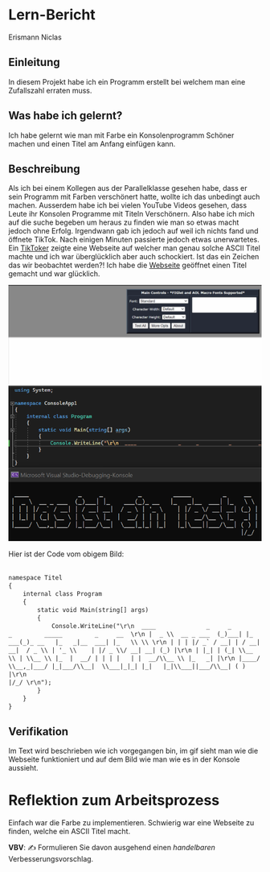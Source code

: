 # Lern-Bericht
Erismann Niclas

## Einleitung

In diesem Projekt habe ich ein Programm erstellt bei welchem man eine Zufallszahl erraten muss.

## Was habe ich gelernt?

Ich habe gelernt wie man mit Farbe ein Konsolenprogramm Schöner machen und einen Titel am Anfang einfügen kann.

## Beschreibung

Als ich bei einem Kollegen aus der Parallelklasse gesehen habe, dass er sein Programm mit Farben verschönert hatte, wollte ich das unbedingt auch machen. Ausserdem habe ich bei vielen YouTube Videos gesehen, dass Leute ihr Konsolen Programme mit Titeln Verschönern. Also habe ich mich auf die suche begeben um heraus zu finden wie man so etwas macht jedoch ohne Erfolg. Irgendwann gab ich jedoch auf weil ich nichts fand und öffnete TikTok. Nach einigen Minuten passierte jedoch etwas unerwartetes. Ein [TikToker](https://www.tiktok.com/@icode4u/video/7139112401491774725?_r=1&_t=8VTwHiaIo3K&is_from_webapp=v1&item_id=7139112401491774725) zeigte eine Webseite auf welcher man genau solche ASCII Titel machte und ich war überglücklich aber auch schockiert. Ist das ein Zeichen das wir beobachtet werden?! Ich habe die [Webseite](http://patorjk.com/software/taag/#p=display&f=Graffiti&t=Type%20Something%20) geöffnet einen Titel gemacht und war glücklich.

![Bild](https://github.com/Pianonic/LA_1100_E/blob/main/Screenshots/Animation.gif)
![Bild](https://github.com/Pianonic/LA_1100_E/blob/main/Screenshots/Screenshot%202022-09-13%20100154.png?raw=true)

Hier ist der Code vom obigem Bild:

``` using System;

namespace Titel
{
    internal class Program
    {
        static void Main(string[] args)
        {
            Console.WriteLine("\r\n  ____              _     _          _         _____         _     __  \r\n |  _ \\  __ _ ___  (_)___| |_    ___(_)_ __   |_   _|__  ___| |_   \\ \\ \r\n | | | |/ _` / __| | / __| __|  / _ \\ | '_ \\    | |/ _ \\/ __| __| (_) |\r\n | |_| | (_| \\__ \\ | \\__ \\ |_  |  __/ | | | |   | |  __/\\__ \\ |_   _| |\r\n |____/ \\__,_|___/ |_|___/\\__|  \\___|_|_| |_|   |_|\\___||___/\\__| ( ) |\r\n                                                                  |/_/ \r\n");
        }
    }
}
```


## Verifikation

Im Text wird beschrieben wie ich vorgegangen bin, im gif sieht man wie die Webseite funktioniert und auf dem Bild wie man wie es in der Konsole aussieht.

# Reflektion zum Arbeitsprozess

Einfach war die Farbe zu implementieren.
Schwierig war eine Webseite zu finden, welche ein ASCII Titel macht.

**VBV**: ✍️ Formulieren Sie davon ausgehend einen *handelbaren* Verbesserungsvorschlag.
